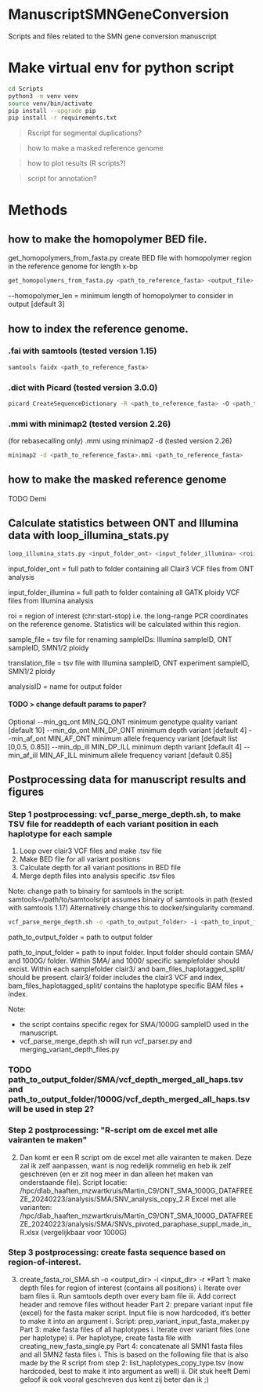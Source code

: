 # ManuscriptSMNGeneConversion
Scripts and files related to the SMN gene conversion manuscript

# Make virtual env for python script
```bash
cd Scripts
python3 -m venv venv
source venv/bin/activate
pip install --upgrade pip
pip install -r requirements.txt
```



> Rscript for segmental duplications?

> how to make a masked reference genome

> how to plot results (R scripts?)

> script for annotation?

# Methods

## how to make the homopolymer BED file.
get_homopolymers_from_fasta.py 	create BED file with homopolymer region in the reference genome for length x-bp
```bash
get_homopolymers_from_fasta.py <path_to_reference_fasta> <output_file> --homopolymer_len <int>
```
--homopolymer_len = minimum length of homopolymer to consider in output [default 3]

## how to index the reference genome.
### .fai with samtools (tested version 1.15)
```bash
samtools faidx <path_to_reference_fasta>
```

### .dict with Picard (tested version 3.0.0)
```bash
picard CreateSequenceDictionary -R <path_to_reference_fasta> -O <path_to_reference_fasta>.dict
```

### .mmi with minimap2 (tested version 2.26)
(for rebasecalling only) .mmi using minimap2 -d (tested version 2.26)
```bash
minimap2 -d <path_to_reference_fasta>.mmi <path_to_reference_fasta>
```

## how to make the masked reference genome

TODO Demi

## Calculate statistics between ONT and Illumina data with loop_illumina_stats.py
```bash
loop_illumina_stats.py <input_folder_ont> <input_folder_illumina> <roi> <sample_file> <translation_file> <analysisID>
```

input_folder_ont = full path to folder containing all Clair3 VCF files from ONT analysis

input_folder_illumina = full path to folder containing all GATK ploidy VCF files from Illumina analysis

roi =  region of interest (chr:start-stop) i.e. the long-range PCR coordinates on the reference genome. Statistics will be calculated within this region.

sample_file = tsv file for renaming sampleIDs: Illumina sampleID, ONT sampleID, SMN1/2 ploidy

translation_file = tsv file with Illumina sampleID, ONT experiment sampleID, SMN1/2 ploidy

analysisID =  name for output folder


#### TODO > change default params to paper?
Optional
  --min_gq_ont MIN_GQ_ONT	minimum genotype quality variant [default 10]
  --min_dp_ont MIN_DP_ONT	minimum depth variant [default 4]
  --min_af_ont MIN_AF_ONT	minimum allele frequency variant [default list [0,0.5, 0.85]]
  --min_dp_ill MIN_DP_ILL	minimum depth variant [default 4]
  --min_af_ill MIN_AF_ILL       minimum allele frequency variant [default 0.85]

## Postprocessing data for manuscript results and figures
### Step 1 postprocessing:  vcf_parse_merge_depth.sh, to make TSV file for readdepth of each variant position in each haplotype for each sample

1) Loop over clair3 VCF files and make .tsv file
2) Make BED file for all variant positions
3) Calculate depth for all variant positions in BED file
4) Merge depth files into analysis specific .tsv files

Note: change path to binairy for samtools in the script: samtools=/path/to/samtoolsript assumes binairy of samtools in path (tested with samtools 1.17)
Alternatively change this to docker/singularity command.

```bash
vcf_parse_merge_depth.sh -o <path_to_output_folder> -i <path_to_input_folder>
```

path_to_output_folder = path to output folder

path_to_input_folder =  path to input folder. Input folder should contain SMA/ and 1000G/ folder. Within SMA/ and 1000/ specific samplefolder should excist. Within each samplefolder clair3/ and bam_files_haplotagged_split/ should be present. clair3/ folder includes the clair3 VCF and index, bam_files_haplotagged_split/ contains the haplotype specific BAM files + index.

Note:
* the script contains specific regex for SMA/1000G sampleID used in the manuscript.
* vcf_parse_merge_depth.sh will run vcf_parser.py and merging_variant_depth_files.py

### TODO path_to_output_folder/SMA/vcf_depth_merged_all_haps.tsv and path_to_output_folder/1000G/vcf_depth_merged_all_haps.tsv will be used in step 2?


### Step 2 postprocessing: "R-script om de excel met alle vairanten te maken"


2) Dan komt er een R script om de excel met alle vairanten te maken. Deze zal ik zelf aanpassen, want is nog redelijk rommelig en heb ik zelf geschreven (en er zit nog meer in dan alleen het maken van onderstaande file).
Script locatie: /hpc/dlab_haaften_mzwartkruis/Martin_C9/ONT_SMA_1000G_DATAFREEZE_20240223/analysis/SMA/SNV_analysis_copy_2.R
Excel met alle varianten:  /hpc/dlab_haaften_mzwartkruis/Martin_C9/ONT_SMA_1000G_DATAFREEZE_20240223/analysis/SMA/SNVs_pivoted_paraphase_suppl_made_in_R.xlsx
(vergelijkbaar voor 1000G)


### Step 3 postprocessing: create fasta sequence based on region-of-interest.

3) create_fasta_roi_SMA.sh -o <output_dir> -i <input_dir> -r <ROI>
*Part 1: make depth files for region of interest (contains all positions)
 i.      Iterate over bam files
 ii.      Run samtools depth over every bam file
 iii.      Add correct header and remove files without header
Part 2: prepare variant input file (excel) for the fasta maker script. Input file is now hardcoded, it’s better to make it into an argument
 i.      Script: prep_variant_input_fasta_maker.py
Part 3: make fasta files of all haplotypes
 i.      Iterate over variant files (one per haplotype)
 ii.      Per haplotype, create fasta file with creating_new_fasta_single.py
Part 4: concatenate all SMN1 fasta files and all SMN2 fasta files
  i.      This is based on the following file that is also made by the R script from step 2: list_haplotypes_copy_type.tsv (now hardcoded, best to make it into argument as well)
  ii.      Dit stuk heeft Demi geloof ik ook vooral geschreven dus kent zij beter dan ik ;)


